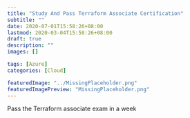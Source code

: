 ```yaml
---
title: "Study And Pass Terraform Associate Certification"
subtitle: ""
date: 2020-07-01T15:58:26+08:00
lastmod: 2020-03-04T15:58:26+08:00
draft: true
description: ""
images: []

tags: [Azure]
categories: [Cloud]

featuredImage: "../MissingPlaceholder.png"
featuredImagePreview: "MissingPlaceholder.png"
---
```



Pass the Terraform associate exam in a week
